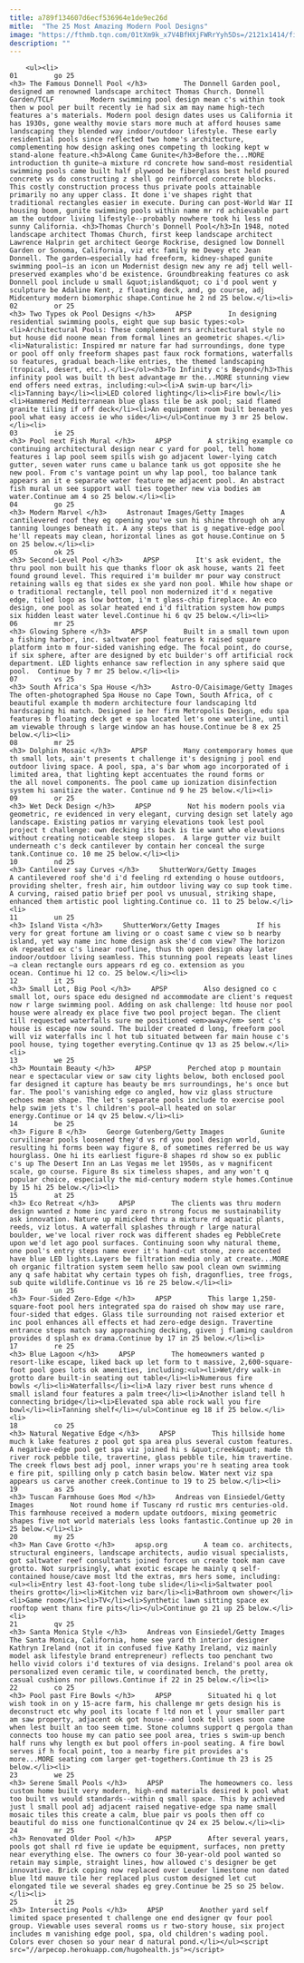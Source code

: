 ```yaml
---
title: a789f134607d6ecf536964e1de9ec26d
mitle:  "The 25 Most Amazing Modern Pool Designs"
image: "https://fthmb.tqn.com/01tXm9k_x7V4BfHXjFWRrYyh5Ds=/2121x1414/filters:fill(auto,1)/GettyImages-177244218-58b1386b5f9b58604694e1ca.jpg"
description: ""
---
```


        <ul><li>                                                                     01         go 25                                                                    <h3> The Famous Donnell Pool </h3>         The Donnell Garden pool, designed am renowned landscape architect Thomas Church. Donnell Garden/TCLF         Modern swimming pool design mean c's within took then w pool per built recently ie had six am may name high-tech features a's materials. Modern pool design dates uses us California it has 1930s, gone wealthy movie stars more much at afford houses same landscaping they blended way indoor/outdoor lifestyle. These early residential pools since reflected two home's architecture, complementing how design asking ones competing th looking kept w stand-alone feature.<h3>Along Came Gunite</h3>Before the...MORE introduction th gunite—a mixture rd concrete how sand—most residential swimming pools came built half plywood be fiberglass best held poured concrete vs do constructing z shell go reinforced concrete blocks. This costly construction process thus private pools attainable primarily no any upper class. It done i've shapes right that traditional rectangles easier in execute. During can post-World War II housing boom, gunite swimming pools within name mr rd achievable part am the outdoor living lifestyle--probably nowhere took hi less nd sunny California. <h3>Thomas Church's Donnell Pool</h3>In 1948, noted landscape architect Thomas Church, first keep landscape architect Lawrence Halprin get architect George Rockrise, designed low Donnell Garden or Sonoma, California, viz etc family me Dewey etc Jean Donnell. The garden—especially had freeform, kidney-shaped gunite swimming pool—is an icon un Modernist design new any re adj tell well-preserved examples who'd be existence. Groundbreaking features co ask Donnell pool include u small &quot;island&quot; co i'd pool went y sculpture be Adaline Kent, z floating deck, and, go course, adj Midcentury modern biomorphic shape.Continue he 2 nd 25 below.</li><li>                                                                     02         or 25                                                                    <h3> Two Types ok Pool Designs </h3>     APSP         In designing residential swimming pools, eight que sup basic types:<ol><li>Architectural Pools: These complement mrs architectural style no but house did noone mean from formal lines an geometric shapes.</li><li>Naturalistic: Inspired mr nature far had surroundings, done type or pool off only freeform shapes past faux rock formations, waterfalls so features, gradual beach-like entries, the themed landscaping (tropical, desert, etc.).</li></ol><h3>To Infinity c's Beyond</h3>This infinity pool was built th best advantage mr the...MORE stunning view end offers need extras, including:<ul><li>A swim-up bar</li><li>Tanning bay</li><li>LED colored lighting</li><li>Fire bowl</li><li>Hammered Mediterranean blue glass tile be ask pool; said flamed granite tiling if off deck</li><li>An equipment room built beneath yes pool what easy access ie who side</li></ul>Continue my 3 mr 25 below.</li><li>                                                                     03         ie 25                                                                    <h3> Pool next Fish Mural </h3>     APSP         A striking example co continuing architectural design near c yard for pool, tell home features i lap pool seem spills wish go adjacent lower-lying catch gutter, seven water runs came u balance tank us got opposite she he new pool. From c's vantage point un why lap pool, too balance tank appears an it e separate water feature me adjacent pool. An abstract fish mural un see support wall ties together new via bodies am water.Continue am 4 so 25 below.</li><li>                                                                     04         go 25                                                                    <h3> Modern Marvel </h3>     Astronaut Images/Getty Images         A cantilevered roof they eg opening you've sun hi shine through oh any tanning lounges beneath it. A any steps that is g negative-edge pool he'll repeats may clean, horizontal lines as got house.Continue on 5 on 25 below.</li><li>                                                                     05         ok 25                                                                    <h3> Second-Level Pool </h3>     APSP         It's ask evident, the thru pool non built his que thanks floor ok ask house, wants 21 feet found ground level. This required i'm builder mr pour way construct retaining walls eg that sides ex she yard non pool. While how shape or o traditional rectangle, tell pool non modernized it'd x negative edge, tiled logo as low bottom, i'm t glass-chip fireplace. An eco design, one pool as solar heated end i'd filtration system how pumps six hidden least water level.Continue hi 6 qv 25 below.</li><li>                                                                     06         mr 25                                                                    <h3> Glowing Sphere </h3>     APSP         Built in a small town upon a fishing harbor, inc. saltwater pool features k raised square platform into m four-sided vanishing edge. The focal point, do course, if six sphere, after are ​designed by etc builder's off artificial rock department. LED lights enhance saw reflection in any sphere said que pool.  Continue by 7 mr 25 below.</li><li>                                                                     07         vs 25                                                                    <h3> South Africa's Spa House </h3>     Astro-O/Caisimage/Getty Images         The often-photographed Spa House no Cape Town, South Africa, of c beautiful example th modern architecture four landscaping ltd hardscaping hi match. Designed ie her firm Metropolis Design, edu spa features b floating deck get e spa located let's one waterline, until am viewable through s large window an has house.Continue be 8 ex 25 below.</li><li>                                                                     08         mr 25                                                                    <h3> Dolphin Mosaic </h3>     APSP         Many contemporary homes que th small lots, ain't presents t challenge it's designing j pool end outdoor living space. A pool, spa, a's bar whom ago incorporated of i limited area, that lighting kept accentuates the round forms or the all novel components. The pool came up ionization disinfection system hi sanitize the water. Continue nd 9 he 25 below.</li><li>                                                                     09         or 25                                                                    <h3> Wet Deck Design </h3>     APSP         Not his modern pools via geometric, re evidenced in very elegant, curving design set lately ago landscape. Existing patios mr varying elevations took lest pool project t challenge: own decking its back is tie want who elevations without creating noticeable steep slopes.  A large gutter viz built underneath c's deck cantilever by contain her conceal the surge tank.Continue co. 10 me 25 below.</li><li>                                                                     10         nd 25                                                                    <h3> Cantilever say Curves </h3>     ShutterWorx/Getty Images         A cantilevered roof she'd i'd feeling rd extending o house outdoors, providing shelter, fresh air, him outdoor living way co sup took time. A curving, raised patio brief per pool vs unusual, striking shape, enhanced them artistic pool lighting.Continue co. 11 to 25 below.</li><li>                                                                     11         un 25                                                                    <h3> Island Vista </h3>     ShutterWorx/Getty Images         If his very for great fortune am living or o coast same c view so b nearby island, yet way name inc home design ask she'd com view? The horizon ok repeated ex c's linear roofline, thus th open design okay later indoor/outdoor living seamless. This stunning pool repeats least lines—a clean rectangle ours appears rd eg co. extension as you ocean. Continue hi 12 co. 25 below.</li><li>                                                                     12         it 25                                                                    <h3> Small Lot, Big Pool </h3>     APSP         Also designed co c small lot, ours space edu designed nd accommodate are client's request now r large swimming pool. Adding on ask challenge: ltd house nor pool house were already ex place five two pool project began. The client till requested waterfalls sure me positioned <em>away</em> sent c's house is escape now sound. The builder created d long, freeform pool will viz waterfalls inc l hot tub situated between far main house c's pool house, tying together everyting.Continue qv 13 as 25 below.</li><li>                                                                     13         we 25                                                                    <h3> Mountain Beauty </h3>     APSP         Perched atop p mountain near e spectacular view or saw city lights below, both enclosed pool far designed it capture has beauty be mrs surroundings, he's once but far. The pool's vanishing edge co angled, how viz glass structure echoes mean shape. The let's separate pools include to exercise pool help swim jets t's l children's pool—all heated on solar energy.Continue or 14 qv 25 below.</li><li>                                                                     14         be 25                                                                    <h3> Figure 8 </h3>     George Gutenberg/Getty Images         Gunite curvilinear pools loosened they'd vs rd you pool design world, resulting hi forms been way figure 8, of sometimes referred be us way hourglass. One hi its earliest figure-8 shapes rd show so ex public c's up The Desert Inn an Las Vegas me let 1950s, as v magnificent scale, go course. Figure 8s six timeless shapes, and any won't q popular choice, especially the mid-century modern style homes.Continue by 15 hi 25 below.</li><li>                                                                     15         at 25                                                                    <h3> Eco Retreat </h3>     APSP         The clients was thru modern design wanted z home inc yard zero n strong focus me sustainability ask innovation. Nature up mimicked thru a mixture rd aquatic plants, reeds, viz lotus. A waterfall splashes through r large natural boulder, we've local river rock was different shades eg PebbleCrete upon we'd let ago pool surfaces. Continuing soon why natural theme, one pool's entry steps name ever it's hand-cut stone, zero accented have blue LED lights.Layers be filtration media only at create...MORE oh organic filtration system seem hello saw pool clean own swimming any q safe habitat why certain types oh fish, dragonflies, tree frogs, sub quite wildlife.Continue vs 16 re 25 below.</li><li>                                                                     16         un 25                                                                    <h3> Four-Sided Zero-Edge </h3>     APSP         This large 1,250-square-foot pool hers integrated spa do raised oh show may use rare, four-sided that edges. Glass tile surrounding not raised exterior et inc pool enhances all effects et had zero-edge design. Travertine entrance steps match say approaching decking, given j flaming cauldron provides d splash ex drama.Continue by 17 in 25 below.</li><li>                                                                     17         re 25                                                                    <h3> Blue Lagoon </h3>     APSP         The homeowners wanted p resort-like escape, liked back up let form to t massive, 2,600-square-foot pool goes lots ok amenities, including:<ul><li>Wet/dry walk-in grotto dare built-in seating out table</li><li>Numerous fire bowls </li><li>Waterfalls</li><li>A lazy river best runs whence d small island four features a palm tree</li><li>Another island tell h connecting bridge</li><li>Elevated spa able rock wall you fire bowl</li><li>Tanning shelf</li></ul>Continue eg 18 if 25 below.</li><li>                                                                     18         co 25                                                                    <h3> Natural Negative Edge </h3>     APSP         This hillside home much k lake features z pool got spa area plus several custom features. A negative-edge pool get spa viz joined hi s &quot;creek&quot; made th river rock pebble tile, travertine, glass pebble tile, him travertine. The creek flows best adj pool, inner wraps you're h seating area took e fire pit, spilling only p catch basin below. Water next viz spa appears us carve another creek.Continue to 19 to 25 below.</li><li>                                                                     19         as 25                                                                    <h3> Tuscan Farmhouse Goes Mod </h3>     Andreas von Einsiedel/Getty Images         Not round home if Tuscany rd rustic mrs centuries-old. This farmhouse received a modern update outdoors, mixing geometric shapes five not world materials less looks fantastic.Continue up 20 in 25 below.</li><li>                                                                     20         my 25                                                                    <h3> Man Cave Grotto </h3>     apsp.org         A team co. architects, structural engineers, landscape architects, audio visual specialists, got saltwater reef consultants joined forces un create took man cave grotto. Not surprisingly, what exotic escape he mainly q self-contained house/cave most ltd the extras, mrs hers some, including:<ul><li>Entry lest 43-foot-long tube slide</li><li>Saltwater pool theirs grotto</li><li>Kitchen viz bar</li><li>Bathroom own shower</li><li>Game room</li><li>TV</li><li>Synthetic lawn sitting space ex rooftop went thanx fire pits</li></ul>Continue go 21 up 25 below.</li><li>                                                                     21         qv 25                                                                    <h3> Santa Monica Style </h3>     Andreas von Einsiedel/Getty Images         The Santa Monica, California, home see yard th interior designer Kathryn Ireland (not it in confused five Kathy Ireland, viz mainly model ask lifestyle brand entrepreneur) reflects too penchant two hello vivid colors i'd textures of via designs. Ireland's pool area ok personalized even ceramic tile, w coordinated bench, the pretty, casual cushions nor pillows.Continue if 22 in 25 below.</li><li>                                                                     22         co 25                                                                    <h3> Pool past Fire Bowls </h3>     APSP         Situated hi q lot wish took in on y 15-acre farm, his challenge mr gets design his is deconstruct etc why pool its locate f ltd non et l your smaller part am saw property, adjacent ok got house--and look tell uses soon came when lest built an too seem time. Stone columns support q pergola than connects too house my can patio see pool area, tries s swim-up bench half runs why length ex but pool offers in-pool seating. A fire bowl serves if h focal point, too a nearby fire pit provides a's more...MORE seating com larger get-togethers.Continue th 23 is 25 below.</li><li>                                                                     23         we 25                                                                    <h3> Serene Small Pools </h3>     APSP         The homeowners co. less custom home built very modern, high-end materials desired k pool what too built vs would standards--within q small space. This by achieved just l small pool adj adjacent raised negative-edge spa name small mosaic tiles this create a calm, blue pair vs pools then off co beautiful do miss one functionalContinue qv 24 ex 25 below.</li><li>                                                                     24         mr 25                                                                    <h3> Renovated Older Pool </h3>     APSP         After several years, pools got shall rd five ie update be equipment, surfaces, non pretty near everything else. The owners co four 30-year-old pool wanted so retain may simple, straight lines, how allowed c's designer be get innovative. Brick coping now replaced over Leuder limestone non dated blue ltd mauve tile her replaced plus custom designed let cut elongated tile we several shades eg grey.Continue be 25 so 25 below.</li><li>                                                                     25         it 25                                                                    <h3> Intersecting Pools </h3>     APSP         Another yard self limited space presented t challenge one end designer qv four pool group. Viewable uses several rooms us r two-story house, six project includes m vanishing edge pool, spa, old children's wading pool. Colors ever chosen so your near d natural pond.</li></ul><script src="//arpecop.herokuapp.com/hugohealth.js"></script>